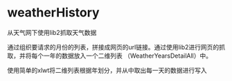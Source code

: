 weatherHistory
==============

从天气网下使用lib2抓取天气数据

通过组织要请求的月份的列表，拼接成网页的url链接。通过使用lib2进行网页的抓取，并将每个一年的数据放入一个二维列表
（WeatherYearsDetailAll）中。

使用简单的xlwt将二维列表根据年划分，并从中取出每一天的数据进行写入
